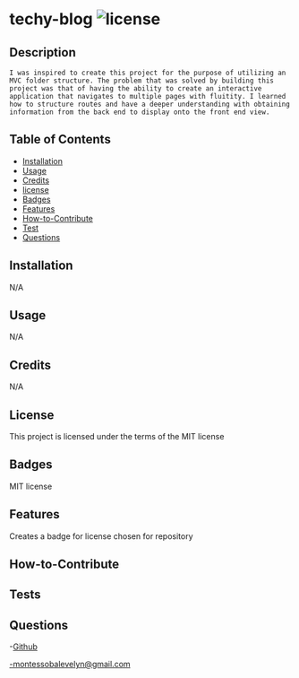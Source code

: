 # techy-blog ![license](https://img.shields.io/badge/license-MIT-blue.svg)

## Description

    I was inspired to create this project for the purpose of utilizing an MVC folder structure. The problem that was solved by building this project was that of having the ability to create an interactive application that navigates to multiple pages with fluitity. I learned how to structure routes and have a deeper understanding with obtaining information from the back end to display onto the front end view.

## Table of Contents

- [Installation](#installation)
- [Usage](#usage)
- [Credits](#credits)
- [license](#license)
- [Badges](#badges)
- [Features](#features)
- [How-to-Contribute](#how-to-contribute)
- [Test](#test)
- [Questions](#questions)

## Installation

N/A

## Usage

N/A

## Credits

N/A

## License

This project is licensed under the terms of the MIT license

## Badges

MIT license

## Features

Creates a badge for license chosen for repository

## How-to-Contribute

## Tests

## Questions

-[Github](https://github.com/EvelynMS1)

-montessobalevelyn@gmail.com
